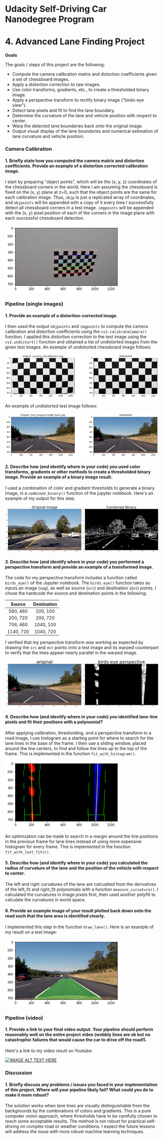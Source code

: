 # Udacity Self-Driving Car Nanodegree Program 

# **4. Advanced Lane Finding Project** 

**Goals**

The goals / steps of this project are the following:

* Compute the camera calibration matrix and distortion coefficients given a set of chessboard images.
* Apply a distortion correction to raw images.
* Use color transforms, gradients, etc., to create a thresholded binary image.
* Apply a perspective transform to rectify binary image ("birds-eye view").
* Detect lane pixels and fit to find the lane boundary.
* Determine the curvature of the lane and vehicle position with respect to center.
* Warp the detected lane boundaries back onto the original image.
* Output visual display of the lane boundaries and numerical estimation of lane curvature and vehicle position.

[//]: # (Image References)

[image1]: ./examples/chessboard_points.png "Chessboard Points"
[image11]: ./examples/calibration1_undistort.png "Calibration 1 Undistorted"
[image2]: ./examples/straight_lines2_undistort.png "Straight Lines 2 Undistorted"
[image3]: ./examples/test4_color_gradient.png "Test 4 Color Gradient"
[image4]: ./examples/straight_lines2_birds_eye.png "Stright Line 2 Birds Eye"
[image5]: ./examples/straight_lines2_sliding_poly_fit.png "Straight Line2 Sliding Poly Fit"
[image6]: ./examples/straight_lines2_draw_lane.png "Straight Line 2 Draw Lane"

### Camera Calibration

#### 1. Briefly state how you computed the camera matrix and distortion coefficients. Provide an example of a distortion corrected calibration image.

I start by preparing "object points", which will be the (x, y, z) coordinates of the chessboard corners in the world. Here I am assuming the chessboard is fixed on the (x, y) plane at z=0, such that the object points are the same for each calibration image.  Thus, `objp` is just a replicated array of coordinates, and `objpoints` will be appended with a copy of it every time I successfully detect all chessboard corners in a test image.  `imgpoints` will be appended with the (x, y) pixel position of each of the corners in the image plane with each successful chessboard detection.  

![alt text][image1]

### Pipeline (single images)

#### 1. Provide an example of a distortion-corrected image.

I then used the output `objpoints` and `imgpoints` to compute the camera calibration and distortion coefficients using the `cv2.calibrateCamera()` function.  I applied this distortion correction to the test image using the `cv2.undistort()` function and obtained a list of undistorted images from the given test images. An example of undistorted chessboard image follows: 

![alt text][image11]

An example of undistorted test image follows:

![alt text][image2]

#### 2. Describe how (and identify where in your code) you used color transforms, gradients or other methods to create a thresholded binary image.  Provide an example of a binary image result.

I used a combination of color and gradient thresholds to generate a binary image, in a `combined_binary()` function of the jupyter notebook.  Here's an example of my output for this step.  

![alt text][image3]

#### 3. Describe how (and identify where in your code) you performed a perspective transform and provide an example of a transformed image.

The code for my perspective transform includes a function called `birds_eye()` of the Jupyter notebook.  The `birds_eye()` function takes as inputs an image (`img`), as well as source (`src`) and destination (`dst`) points.  I chose the hardcode the source and destination points in the following:

| Source        | Destination   | 
|:-------------:|:-------------:| 
| 580, 460      | 200, 100      | 
| 200, 720      | 200, 720      |
| 706, 460      | 1040, 100     |
| 1140, 720     | 1040, 720     |

I verified that my perspective transform was working as expected by drawing the `src` and `dst` points onto a test image and its warped counterpart to verify that the lines appear nearly parallel in the warped image.

![alt text][image4]

#### 4. Describe how (and identify where in your code) you identified lane-line pixels and fit their positions with a polynomial?

After applying calibration, thresholding, and a perspective transform to a road image, I use histogram as a starting point for where to search for the lane lines in the base of the frame. I then use a sliding window, placed around the line centers, to find and follow the lines up to the top of the frame. This is implemented in the function `fit_with_histogram()`. 

![alt text][image5]

An optimization can be made to search in a margin around the line positions in the previous frame for lane lines instead of using more expensive histogram for every frame. This is implemented in the function `fit_with_last_fits()`.

#### 5. Describe how (and identify where in your code) you calculated the radius of curvature of the lane and the position of the vehicle with respect to center.

The left and right curvatures of the lane are calcualted from the derivatives of the left_fit and right_fit polynomials with a function `measure_curvature()`. I calculated the curvatures in image pixels first, then used another polyfill to calculate the curvatures in world space.

#### 6. Provide an example image of your result plotted back down onto the road such that the lane area is identified clearly.

I implemented this step in the function `draw_lane()`.  Here is an example of my result on a test image:

![alt text][image6]

### Pipeline (video)

#### 1. Provide a link to your final video output.  Your pipeline should perform reasonably well on the entire project video (wobbly lines are ok but no catastrophic failures that would cause the car to drive off the road!).

Here's a link to my video result on Youtube:

[![IMAGE ALT TEXT HERE](https://img.youtube.com/vi/-gLjrDYS6T4/0.jpg)](https://www.youtube.com/watch?v=-gLjrDYS6T4)

### Discussion

#### 1. Briefly discuss any problems / issues you faced in your implementation of this project.  Where will your pipeline likely fail?  What could you do to make it more robust?

The solution works when lane lines are visually distinguishable from the backgrounds by the combinations of colors and gradients. This is a pure computer vision approach, where thresholds have to be carefully chosen to reach some acceptable results. The method is not robust for practical self-driving on complex road or weather conditions. I expect the future lessons will address the issue with more robust machine learning techniques.

